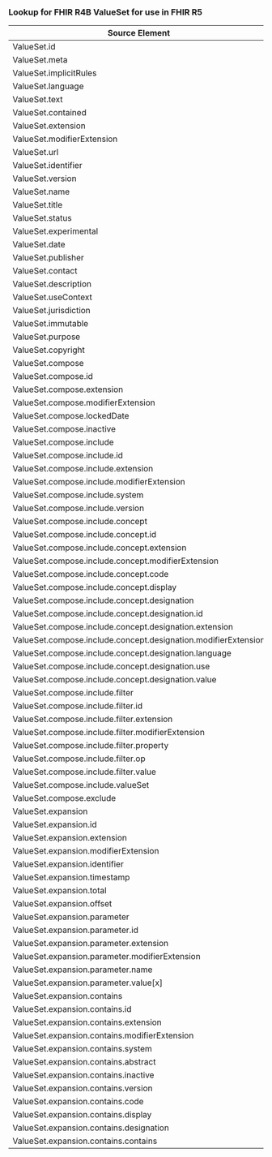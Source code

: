### Lookup for FHIR R4B ValueSet for use in FHIR R5

| Source Element | Usage | Target |
| -------------- | ----- | ------ |
| ValueSet.id | UseElementSameName | ValueSet.id |
| ValueSet.meta | UseElementSameName | ValueSet.meta |
| ValueSet.implicitRules | UseElementSameName | ValueSet.implicitRules |
| ValueSet.language | UseElementSameName | ValueSet.language |
| ValueSet.text | UseElementSameName | ValueSet.text |
| ValueSet.contained | UseElementSameName | ValueSet.contained |
| ValueSet.extension | UseElementSameName | ValueSet.extension |
| ValueSet.modifierExtension | UseOneOfElements | ValueSet.modifierExtension,ValueSet.modifierExtension |
| ValueSet.url | UseElementSameName | ValueSet.url |
| ValueSet.identifier | UseElementSameName | ValueSet.identifier |
| ValueSet.version | UseElementSameName | ValueSet.version |
| ValueSet.name | UseElementSameName | ValueSet.name |
| ValueSet.title | UseElementSameName | ValueSet.title |
| ValueSet.status | UseElementSameName | ValueSet.status |
| ValueSet.experimental | UseElementSameName | ValueSet.experimental |
| ValueSet.date | UseElementSameName | ValueSet.date |
| ValueSet.publisher | UseElementSameName | ValueSet.publisher |
| ValueSet.contact | UseElementSameName | ValueSet.contact |
| ValueSet.description | UseElementSameName | ValueSet.description |
| ValueSet.useContext | UseElementSameName | ValueSet.useContext |
| ValueSet.jurisdiction | UseElementSameName | ValueSet.jurisdiction |
| ValueSet.immutable | UseElementSameName | ValueSet.immutable |
| ValueSet.purpose | UseElementSameName | ValueSet.purpose |
| ValueSet.copyright | UseElementSameName | ValueSet.copyright |
| ValueSet.compose | UseElementSameName | ValueSet.compose |
| ValueSet.compose.id | UseElementSameName | ValueSet.compose.id |
| ValueSet.compose.extension | UseElementSameName | ValueSet.compose.extension |
| ValueSet.compose.modifierExtension | UseElementSameName | ValueSet.compose.modifierExtension |
| ValueSet.compose.lockedDate | UseElementSameName | ValueSet.compose.lockedDate |
| ValueSet.compose.inactive | UseElementSameName | ValueSet.compose.inactive |
| ValueSet.compose.include | UseElementSameName | ValueSet.compose.include |
| ValueSet.compose.include.id | UseElementSameName | ValueSet.compose.include.id |
| ValueSet.compose.include.extension | UseElementSameName | ValueSet.compose.include.extension |
| ValueSet.compose.include.modifierExtension | UseOneOfElements | ValueSet.compose.include.modifierExtension,ValueSet.compose.include.modifierExtension |
| ValueSet.compose.include.system | UseElementSameName | ValueSet.compose.include.system |
| ValueSet.compose.include.version | UseElementSameName | ValueSet.compose.include.version |
| ValueSet.compose.include.concept | UseElementSameName | ValueSet.compose.include.concept |
| ValueSet.compose.include.concept.id | UseElementSameName | ValueSet.compose.include.concept.id |
| ValueSet.compose.include.concept.extension | UseElementSameName | ValueSet.compose.include.concept.extension |
| ValueSet.compose.include.concept.modifierExtension | UseElementSameName | ValueSet.compose.include.concept.modifierExtension |
| ValueSet.compose.include.concept.code | UseElementSameName | ValueSet.compose.include.concept.code |
| ValueSet.compose.include.concept.display | UseElementSameName | ValueSet.compose.include.concept.display |
| ValueSet.compose.include.concept.designation | UseElementSameName | ValueSet.compose.include.concept.designation |
| ValueSet.compose.include.concept.designation.id | UseElementSameName | ValueSet.compose.include.concept.designation.id |
| ValueSet.compose.include.concept.designation.extension | UseElementSameName | ValueSet.compose.include.concept.designation.extension |
| ValueSet.compose.include.concept.designation.modifierExtension | UseElementSameName | ValueSet.compose.include.concept.designation.modifierExtension |
| ValueSet.compose.include.concept.designation.language | UseElementSameName | ValueSet.compose.include.concept.designation.language |
| ValueSet.compose.include.concept.designation.use | UseElementSameName | ValueSet.compose.include.concept.designation.use |
| ValueSet.compose.include.concept.designation.value | UseElementSameName | ValueSet.compose.include.concept.designation.value |
| ValueSet.compose.include.filter | UseElementSameName | ValueSet.compose.include.filter |
| ValueSet.compose.include.filter.id | UseElementSameName | ValueSet.compose.include.filter.id |
| ValueSet.compose.include.filter.extension | UseElementSameName | ValueSet.compose.include.filter.extension |
| ValueSet.compose.include.filter.modifierExtension | UseElementSameName | ValueSet.compose.include.filter.modifierExtension |
| ValueSet.compose.include.filter.property | UseElementSameName | ValueSet.compose.include.filter.property |
| ValueSet.compose.include.filter.op | UseElementSameName | ValueSet.compose.include.filter.op |
| ValueSet.compose.include.filter.value | UseElementSameName | ValueSet.compose.include.filter.value |
| ValueSet.compose.include.valueSet | UseElementSameName | ValueSet.compose.include.valueSet |
| ValueSet.compose.exclude | UseElementSameName | ValueSet.compose.exclude |
| ValueSet.expansion | UseElementSameName | ValueSet.expansion |
| ValueSet.expansion.id | UseElementSameName | ValueSet.expansion.id |
| ValueSet.expansion.extension | UseElementSameName | ValueSet.expansion.extension |
| ValueSet.expansion.modifierExtension | UseElementSameName | ValueSet.expansion.modifierExtension |
| ValueSet.expansion.identifier | UseElementSameName | ValueSet.expansion.identifier |
| ValueSet.expansion.timestamp | UseElementSameName | ValueSet.expansion.timestamp |
| ValueSet.expansion.total | UseElementSameName | ValueSet.expansion.total |
| ValueSet.expansion.offset | UseElementSameName | ValueSet.expansion.offset |
| ValueSet.expansion.parameter | UseElementSameName | ValueSet.expansion.parameter |
| ValueSet.expansion.parameter.id | UseElementSameName | ValueSet.expansion.parameter.id |
| ValueSet.expansion.parameter.extension | UseElementSameName | ValueSet.expansion.parameter.extension |
| ValueSet.expansion.parameter.modifierExtension | UseElementSameName | ValueSet.expansion.parameter.modifierExtension |
| ValueSet.expansion.parameter.name | UseElementSameName | ValueSet.expansion.parameter.name |
| ValueSet.expansion.parameter.value[x] | UseElementSameName | ValueSet.expansion.parameter.value[x] |
| ValueSet.expansion.contains | UseElementSameName | ValueSet.expansion.contains |
| ValueSet.expansion.contains.id | UseElementSameName | ValueSet.expansion.contains.id |
| ValueSet.expansion.contains.extension | UseElementSameName | ValueSet.expansion.contains.extension |
| ValueSet.expansion.contains.modifierExtension | UseElementSameName | ValueSet.expansion.contains.modifierExtension |
| ValueSet.expansion.contains.system | UseElementSameName | ValueSet.expansion.contains.system |
| ValueSet.expansion.contains.abstract | UseElementSameName | ValueSet.expansion.contains.abstract |
| ValueSet.expansion.contains.inactive | UseElementSameName | ValueSet.expansion.contains.inactive |
| ValueSet.expansion.contains.version | UseElementSameName | ValueSet.expansion.contains.version |
| ValueSet.expansion.contains.code | UseElementSameName | ValueSet.expansion.contains.code |
| ValueSet.expansion.contains.display | UseElementSameName | ValueSet.expansion.contains.display |
| ValueSet.expansion.contains.designation | UseElementSameName | ValueSet.expansion.contains.designation |
| ValueSet.expansion.contains.contains | UseElementSameName | ValueSet.expansion.contains.contains |
